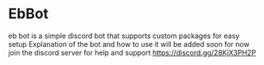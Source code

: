 # EbBot
eb bot is a simple discord bot that supports custom packages for easy setup
Explanation of the bot and how to use it will be added soon
for now join the discord server for help and support https://discord.gg/28KjX3PH2P